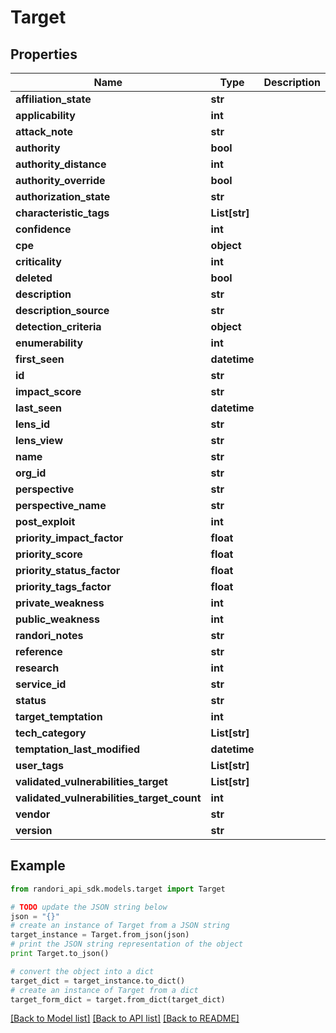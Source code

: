 # Target


## Properties

Name | Type | Description | Notes
------------ | ------------- | ------------- | -------------
**affiliation_state** | **str** |  | [optional] 
**applicability** | **int** |  | [optional] 
**attack_note** | **str** |  | [optional] 
**authority** | **bool** |  | [optional] 
**authority_distance** | **int** |  | [optional] 
**authority_override** | **bool** |  | [optional] 
**authorization_state** | **str** |  | [optional] 
**characteristic_tags** | **List[str]** |  | [optional] 
**confidence** | **int** |  | [optional] 
**cpe** | **object** |  | [optional] 
**criticality** | **int** |  | [optional] 
**deleted** | **bool** |  | [optional] 
**description** | **str** |  | [optional] 
**description_source** | **str** |  | [optional] 
**detection_criteria** | **object** |  | [optional] 
**enumerability** | **int** |  | [optional] 
**first_seen** | **datetime** |  | [optional] 
**id** | **str** |  | 
**impact_score** | **str** |  | [optional] 
**last_seen** | **datetime** |  | [optional] 
**lens_id** | **str** |  | [optional] 
**lens_view** | **str** |  | [optional] 
**name** | **str** |  | [optional] 
**org_id** | **str** |  | 
**perspective** | **str** |  | [optional] 
**perspective_name** | **str** |  | [optional] 
**post_exploit** | **int** |  | [optional] 
**priority_impact_factor** | **float** |  | [optional] 
**priority_score** | **float** |  | [optional] 
**priority_status_factor** | **float** |  | [optional] 
**priority_tags_factor** | **float** |  | [optional] 
**private_weakness** | **int** |  | [optional] 
**public_weakness** | **int** |  | [optional] 
**randori_notes** | **str** |  | [optional] 
**reference** | **str** |  | [optional] 
**research** | **int** |  | [optional] 
**service_id** | **str** |  | [optional] 
**status** | **str** |  | [optional] 
**target_temptation** | **int** |  | [optional] 
**tech_category** | **List[str]** |  | [optional] 
**temptation_last_modified** | **datetime** |  | [optional] 
**user_tags** | **List[str]** |  | [optional] 
**validated_vulnerabilities_target** | **List[str]** |  | [optional] 
**validated_vulnerabilities_target_count** | **int** |  | [optional] 
**vendor** | **str** |  | [optional] 
**version** | **str** |  | [optional] 

## Example

```python
from randori_api_sdk.models.target import Target

# TODO update the JSON string below
json = "{}"
# create an instance of Target from a JSON string
target_instance = Target.from_json(json)
# print the JSON string representation of the object
print Target.to_json()

# convert the object into a dict
target_dict = target_instance.to_dict()
# create an instance of Target from a dict
target_form_dict = target.from_dict(target_dict)
```
[[Back to Model list]](../README.md#documentation-for-models) [[Back to API list]](../README.md#documentation-for-api-endpoints) [[Back to README]](../README.md)



